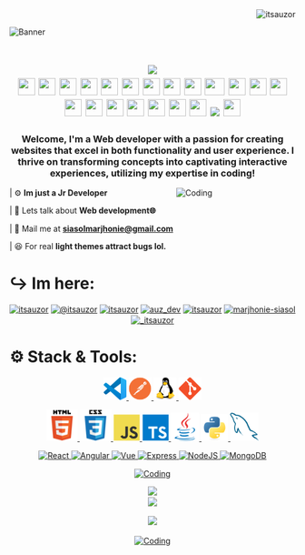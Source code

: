 <div align="right">
<img src="https://komarev.com/ghpvc/?username=itsauzor&label=Profile%20views&color=0e75b6&style=flat" alt="itsauzor" />
</div>

![Banner](https://user-images.githubusercontent.com/74038190/241765440-80728820-e06b-4f96-9c9e-9df46f0cc0a5.gif)

<h1 align="center">
<img src="https://readme-typing-svg.herokuapp.com/?font=Lexend&size=45&color=6D49F7FF&center=true&vCenter=true&width=500&height=70&duration=4000&lines=Hi+There!+🙋🏻;+I'm+Marjhonie;" />
    <div align="center">
    <img src="https://cultofthepartyparrot.com/parrots/hd/githubparrot.gif" width="30" height="30"/>
    <img src="https://cultofthepartyparrot.com/flags/hd/iranparrot.gif" width="30" height="30"/>
    <img src="https://cultofthepartyparrot.com/parrots/asyncparrot.gif" width="30" height="30"/>
    <img src="https://cultofthepartyparrot.com/parrots/hd/60fpsparrot.gif" width="30" height="30"/>
    <img src="https://cultofthepartyparrot.com/parrots/hd/jumpingparrot.gif" width="30" height="30"/>
    <img src="https://cultofthepartyparrot.com/parrots/hd/opensourceparrot.gif" width="30" height="30"/>
    <img src="https://cultofthepartyparrot.com/parrots/hd/dealwithitnowparrot.gif" width="30" height="30"/>
    <img src="https://cultofthepartyparrot.com/parrots/hd/hypnoparrotlight.gif" width="30" height="30"/>
    <img src="https://cultofthepartyparrot.com/parrots/databaseparrot.gif" width="30" height="30"/>
    <img src="https://cultofthepartyparrot.com/parrots/fixparrot.gif" width="35" height="30"/>
    <img src="https://cultofthepartyparrot.com/parrots/hd/laptop_parrot.gif" width="30" height="30"/>
    <img src="https://cultofthepartyparrot.com/parrots/hd/spinningparrot.gif" width="30" height="30"/>
    <img src="https://cultofthepartyparrot.com/parrots/hd/levitationparrot.gif" width="30" height="30"/>
    <img src="https://cultofthepartyparrot.com/parrots/hd/meldparrot.gif" width="30" height="30"/>
    <img src="https://cultofthepartyparrot.com/parrots/slomoparrot.gif" width="30" height="30"/>
    <img src="https://cultofthepartyparrot.com/parrots/hd/moonwalkingparrot.gif" width="30" height="30"/>
    <img src="https://cultofthepartyparrot.com/parrots/hd/stableparrot.gif" width="30" height="30"/>
    <img src="https://cultofthepartyparrot.com/parrots/hd/scienceparrot.gif" width="30" height="30"/>
    <img src="https://cultofthepartyparrot.com/parrots/hd/pirateparrot.gif" width="30" height="30"/>
    <img src="https://cultofthepartyparrot.com/parrots/hd/illuminatiparrot.gif" width="30" height="30"/>
    <img src="https://cultofthepartyparrot.com/parrots/hd/hypnoparrotdark.gif" width="**35**" height="30"/>
    <img src="https://cultofthepartyparrot.com/parrots/hd/mustacheparrot.gif" width="30" height="30"/>
</div>
</h1>
<h3 align="center">Welcome, I'm a Web developer with a passion for creating websites that excel in both functionality and user experience. I thrive on transforming concepts into captivating interactive experiences, utilizing my expertise in coding!</h3>

<img  align="right" alt="Coding" width="210" src="https://user-images.githubusercontent.com/74038190/219923809-b86dc415-a0c2-4a38-bc88-ad6cf06395a8.gif">
    
| ⚙️ **Im just a Jr Developer**

| 💬 Lets talk about **Web development🌐**

| 📩 Mail me at **siasolmarjhonie@gmail.com**

| 😆 For real **light themes attract bugs lol.**

# ↪️ Im here:
<p align="center">
<a href="https://fb.com/itsauzor" target="blank"><img align="center" src="https://raw.githubusercontent.com/rahuldkjain/github-profile-readme-generator/master/src/images/icons/Social/facebook.svg" alt="itsauzor" height="30" width="40" /></a>
<a href="https://twitter.com/@itsauzor" target="blank"><img align="center" src="https://raw.githubusercontent.com/rahuldkjain/github-profile-readme-generator/master/src/images/icons/Social/twitter.svg" alt="@itsauzor" height="30" width="40" /></a>
<a href="https://instagram.com/itsauzor" target="blank"><img align="center" src="https://raw.githubusercontent.com/rahuldkjain/github-profile-readme-generator/master/src/images/icons/Social/instagram.svg" alt="itsauzor" height="30" width="40" /></a>
<a href="https://tiktok.com/@auz_dev" target="blank"><img align="center" src="https://img.shields.io/badge/-%23000000.svg?logo=TikTok&logoColor=white" alt="auz_dev" height="34" width="47" /></a>
<a href="https://discord.gg/itsauzor" target="blank"><img align="center" src="https://raw.githubusercontent.com/rahuldkjain/github-profile-readme-generator/master/src/images/icons/Social/discord.svg" alt="itsauzor" height="35" width="40" /></a>
<a href="https://linkedin.com/in/marjhonie-siasol" target="blank"><img align="center" src="https://raw.githubusercontent.com/rahuldkjain/github-profile-readme-generator/master/src/images/icons/Social/linked-in-alt.svg" alt="marjhonie-siasol" height="30" width="40" /></a>
<a href="https://www.leetcode.com/_itsauzor" target="blank"><img align="center" src="https://raw.githubusercontent.com/rahuldkjain/github-profile-readme-generator/master/src/images/icons/Social/leet-code.svg" alt="_itsauzor" height="30" width="40" /></a> 
</p>

# ⚙️ Stack & Tools:

<div align="center">
</a>
    <a href="https://developer.mozilla.org/en-US/docs/Web/Postman" target="_blank" rel="noreferrer"> 
    <img src="https://raw.githubusercontent.com/devicons/devicon/master/icons/vscode/vscode-original.svg" alt="postman" width="40" height="40"/> 
</a>

</a>
    <a href="https://developer.mozilla.org/en-US/docs/Web/Postman" target="_blank" rel="noreferrer"> 
    <img src="https://raw.githubusercontent.com/devicons/devicon/master/icons/postman/postman-original.svg" alt="postman" width="40" height="40"/> 
</a>


</a>
    <a href="https://developer.mozilla.org/en-US/docs/Web/Postman" target="_blank" rel="noreferrer"> 
    <img src="https://raw.githubusercontent.com/devicons/devicon/master/icons/linux/linux-original.svg" alt="postman" width="40" height="40"/> 
</a>

</a>
    <a href="https://developer.mozilla.org/en-US/docs/Web/Postman" target="_blank" rel="noreferrer"> 
    <img src="https://raw.githubusercontent.com/devicons/devicon/master/icons/git/git-original.svg" alt="postman" width="40" height="40"/> 
</a>

<div/>

<p align="center">  
<a href="https://www.w3.org/html/" target="_blank" rel="noreferrer"> 
    <img src="https://raw.githubusercontent.com/devicons/devicon/master/icons/html5/html5-original-wordmark.svg" alt="html5" width="55" height="55"/> 
</a> 
    <a href="https://www.w3schools.com/css/" target="_blank" rel="noreferrer"> 
    <img src="https://raw.githubusercontent.com/devicons/devicon/master/icons/css3/css3-original-wordmark.svg" alt="css3" width="55" height="55"/> 
</a>
<a href="https://developer.mozilla.org/en-US/docs/Web/JavaScript" target="_blank" rel="noreferrer"> 
    <img src="https://raw.githubusercontent.com/devicons/devicon/master/icons/javascript/javascript-original.svg" alt="javascript" width="47" height="47"/> 
</a> 
 <a href="https://developer.mozilla.org/en-US/docs/Web/TypeScript" target="_blank" rel="noreferrer"> 
    <img src="https://raw.githubusercontent.com/devicons/devicon/master/icons/typescript/typescript-original.svg" alt="typescript" width="47" height="47"/> 
</a> 
<a href="https://developer.mozilla.org/en-US/docs/Web/Java" target="_blank" rel="noreferrer"> 
    <img src="https://raw.githubusercontent.com/devicons/devicon/master/icons/java/java-original.svg" alt="java" width="50" height="50"/> 
</a>
<a href="https://developer.mozilla.org/en-US/docs/Web/Python" target="_blank" rel="noreferrer"> 
    <img src="https://raw.githubusercontent.com/devicons/devicon/master/icons/python/python-original.svg" alt="python" width="47" height="47"/> 
</a>
 <a href="https://developer.mozilla.org/en-US/docs/Web/Mysql" target="_blank" rel="noreferrer"> 
    <img src="https://raw.githubusercontent.com/devicons/devicon/master/icons/mysql/mysql-original.svg" alt="mysql" width="50" height="50"/> 
</p>

<div align="center">

![React](https://img.shields.io/badge/react-%2320232a.svg?style=for-the-badge&logo=react&logoColor=%2361DAFB)
![Angular](https://img.shields.io/badge/angular-%23DD0031.svg?style=for-the-badge&logo=angular&logoColor=white)
![Vue](https://img.shields.io/badge/vue-%2335495e.svg?style=for-the-badge&logo=vuedotjs&logoColor=%234FC08D)
![Express](https://img.shields.io/badge/express-%23404d59.svg?style=for-the-badge&logo=express&logoColor=%2361DAFB)
![NodeJS](https://img.shields.io/badge/nodejs-6DA55F?style=for-the-badge&logo=node.js&logoColor=white)
![MongoDB](https://img.shields.io/badge/MongoDB-%234ea94b.svg?style=for-the-badge&logo=mongodb&logoColor=white) 


<div/>


    
<img align="center" alt="Coding" width="1000" src="https://user-images.githubusercontent.com/74038190/212284100-561aa473-3905-4a80-b561-0d28506553ee.gif">

![](https://github-readme-streak-stats.herokuapp.com/?user=itsauzor&theme=react&hide_border=false)<br/>
![](https://github-readme-stats.vercel.app/api/top-langs/?username=itsauzor&theme=react&hide_border=false&include_all_commits=false&count_private=true&layout=compact)

![](https://github-profile-trophy.vercel.app/?username=itsauzor&theme=onestar&no-frame=true&no-bg=false&margin-w=4)

<img align="center" alt="Coding" width="50" src="https://user-images.githubusercontent.com/74038190/212284087-bbe7e430-757e-4901-90bf-4cd2ce3e1852.gif">

